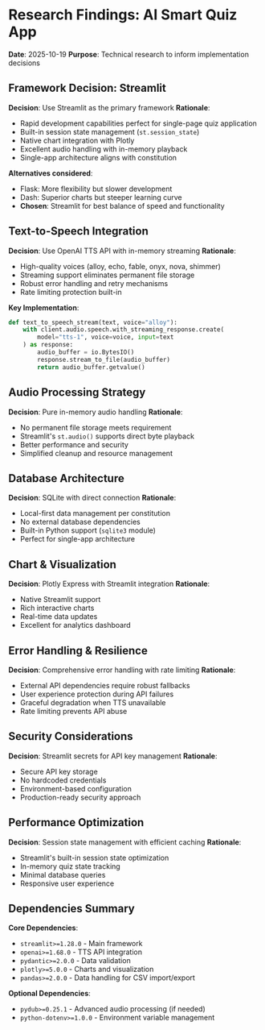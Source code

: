 # Research Findings: AI Smart Quiz App

**Date**: 2025-10-19
**Purpose**: Technical research to inform implementation decisions

## Framework Decision: Streamlit

**Decision**: Use Streamlit as the primary framework
**Rationale**:
- Rapid development capabilities perfect for single-page quiz application
- Built-in session state management (`st.session_state`)
- Native chart integration with Plotly
- Excellent audio handling with in-memory playback
- Single-app architecture aligns with constitution

**Alternatives considered**:
- Flask: More flexibility but slower development
- Dash: Superior charts but steeper learning curve
- **Chosen**: Streamlit for best balance of speed and functionality

## Text-to-Speech Integration

**Decision**: Use OpenAI TTS API with in-memory streaming
**Rationale**:
- High-quality voices (alloy, echo, fable, onyx, nova, shimmer)
- Streaming support eliminates permanent file storage
- Robust error handling and retry mechanisms
- Rate limiting protection built-in

**Key Implementation**:
```python
def text_to_speech_stream(text, voice="alloy"):
    with client.audio.speech.with_streaming_response.create(
        model="tts-1", voice=voice, input=text
    ) as response:
        audio_buffer = io.BytesIO()
        response.stream_to_file(audio_buffer)
        return audio_buffer.getvalue()
```

## Audio Processing Strategy

**Decision**: Pure in-memory audio handling
**Rationale**:
- No permanent file storage meets requirement
- Streamlit's `st.audio()` supports direct byte playback
- Better performance and security
- Simplified cleanup and resource management

## Database Architecture

**Decision**: SQLite with direct connection
**Rationale**:
- Local-first data management per constitution
- No external database dependencies
- Built-in Python support (`sqlite3` module)
- Perfect for single-app architecture

## Chart & Visualization

**Decision**: Plotly Express with Streamlit integration
**Rationale**:
- Native Streamlit support
- Rich interactive charts
- Real-time data updates
- Excellent for analytics dashboard

## Error Handling & Resilience

**Decision**: Comprehensive error handling with rate limiting
**Rationale**:
- External API dependencies require robust fallbacks
- User experience protection during API failures
- Graceful degradation when TTS unavailable
- Rate limiting prevents API abuse

## Security Considerations

**Decision**: Streamlit secrets for API key management
**Rationale**:
- Secure API key storage
- No hardcoded credentials
- Environment-based configuration
- Production-ready security approach

## Performance Optimization

**Decision**: Session state management with efficient caching
**Rationale**:
- Streamlit's built-in session state optimization
- In-memory quiz state tracking
- Minimal database queries
- Responsive user experience

## Dependencies Summary

**Core Dependencies**:
- `streamlit>=1.28.0` - Main framework
- `openai>=1.68.0` - TTS API integration
- `pydantic>=2.0.0` - Data validation
- `plotly>=5.0.0` - Charts and visualization
- `pandas>=2.0.0` - Data handling for CSV import/export

**Optional Dependencies**:
- `pydub>=0.25.1` - Advanced audio processing (if needed)
- `python-dotenv>=1.0.0` - Environment variable management